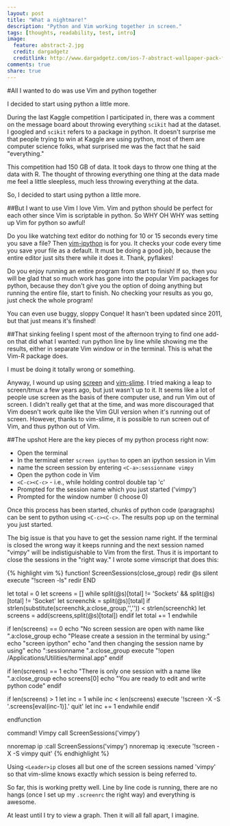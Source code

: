 ```yaml
---
layout: post
title: "What a nightmare!"
description: "Python and Vim working together in screen."
tags: [thoughts, readability, test, intro]
image:
  feature: abstract-2.jpg
  credit: dargadgetz
  creditlink: http://www.dargadgetz.com/ios-7-abstract-wallpaper-pack-for-iphone-5-and-ipod-touch-retina/
comments: true
share: true
---
```


#All I wanted to do was use Vim and python together

I decided to start using python a little more. 

During the last Kaggle competition I participated in, 
there was a comment on the message board about throwing everything `scikit` 
had at the dataset. I googled and `scikit` refers to a package in python.
It doesn't surprise me that people trying to win at Kaggle are using python, 
most of them are computer science folks, what surprised me was the fact that 
he said "everything."

This competition had 150 GB of data. 
It took days to throw one thing at the data with R. 
The thought of throwing everything one thing at the data made me feel a little sleepless,
much less throwing everything at the data.

So, I decided to start using python a little more.

##But I want to use Vim
I love Vim. 
Vim and python should be perfect for each other since Vim is scriptable in python.
So WHY OH WHY was setting up Vim for python so awful!

Do you like watching text editor do nothing for 10 or 15 seconds every time you save a file?
Then [vim-ipython](https://github.com/ivanov/vim-ipython) is for you. 
It checks your code every time you save your file as a default.
It must be doing a good job, because the entire editor just sits there while it does it.
Thank, pyflakes!

Do you enjoy running an entire program from start to finish! 
If so, then you will be glad that so much work has gone into the
popular Vim packages for python, because they don't give you the option of doing
anything but running the entire file, start to finish.
No checking your results as you go, just check the whole program!

You can even use buggy, sloppy Conque! It hasn't been updated since 2011, but that
just means it's finshed!

##That sinking feeling
I spent most of the afternoon trying to find one add-on that did what I wanted: 
run python line by line while showing me the results, either in separate Vim window 
or in the terminal. This is what the Vim-R package does. 

I must be doing it totally wrong or something.

Anyway, I wound up using [screen](http://www.gnu.org/software/screen/) and [vim-slime](http://tarnbarford.net/journal/vimslime).
I tried making a leap to screen/tmux a few years ago, but just wasn't up to it. It seems
like a lot of people use screen as the basis of there computer use, and run Vim
out of screen. I didn't really get that at the time, and was more discouraged that Vim 
doesn't work quite like the Vim GUI version when it's running out of screen.
However, thanks to vim-slime, it is possible to run screen out of Vim, and thus python out of Vim.

##The upshot
Here are the key pieces of my python process right now:

- Open the terminal
- In the terminal enter `screen ipython` to open an ipython session in Vim
- name the screen session by entering `<C-a>:sessionname vimpy`
- Open the python code in Vim
- `<C-c><C-c>` - i.e., while holding control double tap 'c'
- Prompted for the session name which you just started ('vimpy')
- Prompted for the window number (I choose 0)

Once this process has been started, chunks of python code (paragraphs) can be
sent to python using `<C-c><C-c>`. The results pop up on the terminal you just started.

The big issue is that you have to get the session name right. If the terminal 
is closed the wrong way it keeps running and the next session named "vimpy"
will be indistiguishable to Vim from the first. Thus it is important to close the
sessions in the "right way." I wrote some vimscript that does this:

{% highlight vim %}
function! ScreenSessions(close_group)
   redir @s
   silent execute "!screen -ls"
   redir END

   let total = 0
   let screens = []
   while split(@s)[total] != 'Sockets' && split(@s)[total] != 'Socket'
      let screenchk = split(@s)[total]
      if strlen(substitute(screenchk,a:close_group,'','')) < strlen(screenchk)
         let screens = add(screens,split(@s)[total])
      endif
      let total += 1
   endwhile

   if len(screens) == 0
      echo "No screen session are open with name like ".a:close_group
      echo "Please create a session in the terminal by using:"
      echo "screen ipython"
      echo "and then changing the session name by using"
      echo "<C-a>:sessionname ".a:close_group
      execute "!open /Applications/Utilities/terminal.app"
   endif

   if len(screens) == 1
      echo "There is only one session with a name like ".a:close_group
      echo screens[0]
      echo "You are ready to edit and write python code"
   endif

   if len(screens) > 1
      let inc = 1
      while inc < len(screens)
         execute '!screen -X -S '.screens[eval(inc-1)].' quit'
         let inc += 1
      endwhile
   endif

endfunction

command! Vimpy call ScreenSessions('vimpy')

nnoremap <Leader>ip :call ScreenSessions('vimpy')<CR>
nnoremap <Leader>iq :execute '!screen -X -S vimpy quit'<CR>
{% endhighlight %}

Using `<Leader>ip` closes all but one of the screen sessions named 'vimpy' so that 
vim-slime knows exactly which session is being referred to.

So far, this is working pretty well. Line by line code is running, there are no hangs
(once I set up my `.screenrc` the right way) and everything is awesome.

At least until I try to view a graph. Then it will all fall apart, I imagine.
